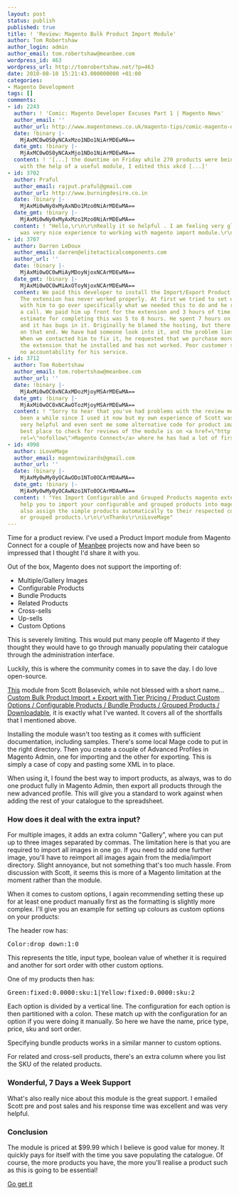 ```yaml
---
layout: post
status: publish
published: true
title: ! 'Review: Magento Bulk Product Import Module'
author: Tom Robertshaw
author_login: admin
author_email: tom.robertshaw@meanbee.com
wordpress_id: 463
wordpress_url: http://tomrobertshaw.net/?p=463
date: 2010-08-10 15:21:43.000000000 +01:00
categories:
- Magento Development
tags: []
comments:
- id: 2243
  author: ! 'Comic: Magento Developer Excuses Part 1 | Magento News'
  author_email: ''
  author_url: http://www.magentonews.co.uk/magento-tips/comic-magento-developer-excuses-part-1/
  date: !binary |-
    MjAxMC0wOS0yNCAxMzo1NDo1NiArMDEwMA==
  date_gmt: !binary |-
    MjAxMC0wOS0yNCAxMjo1NDo1NiArMDEwMA==
  content: ! '[...] the downtime on Friday while 270 products were being imported
    with the help of a useful module, I edited this xkcd [...]'
- id: 3702
  author: Praful
  author_email: rajput.praful@gmail.com
  author_url: http://www.burningdesire.co.in
  date: !binary |-
    MjAxMi0wNy0xMyAxNDo1Mzo0NiArMDEwMA==
  date_gmt: !binary |-
    MjAxMi0wNy0xMyAxMzo1Mzo0NiArMDEwMA==
  content: ! "Hello,\r\n\r\nReally it so helpful . I am feeling very glad.\r\n\r\nIt
    was very nice experience to working with magento import module.\r\n\r\nThanks\r\nPraful"
- id: 3707
  author: Darren LeDoux
  author_email: darren@elitetacticalcomponents.com
  author_url: ''
  date: !binary |-
    MjAxMi0wOC0wMiAyMDoyNjoxNCArMDEwMA==
  date_gmt: !binary |-
    MjAxMi0wOC0wMiAxOToyNjoxNCArMDEwMA==
  content: We paid this developer to install the Import/Export Product Extension.
    The extension has never worked properly. At first we tried to set up a discussion
    with him to go over specifically what we needed this to do and he refused to arrange
    a call. We paid him up front for the extension and 3 hours of time. His original
    estimate for completing this was 5 to 8 hours. He spent 7 hours on this extension
    and it has bugs in it. Originally he blamed the hosting, but there is not a problem
    on that end. We have had someone look into it, and the problem lies in the extension.
    When we contacted him to fix it, he requested that we purchase more time to fix
    the extension that he installed and has not worked. Poor customer service and
    no accountability for his service.
- id: 3712
  author: Tom Robertshaw
  author_email: tom.robertshaw@meanbee.com
  author_url: ''
  date: !binary |-
    MjAxMi0wOC0xNCAxMDozMjoyMSArMDEwMA==
  date_gmt: !binary |-
    MjAxMi0wOC0xNCAwOTozMjoyMSArMDEwMA==
  content: ! "Sorry to hear that you've had problems with the review module.  It's
    been a while since I used it now but my own experience of Scott was that he was
    very helpful and even sent me some alternative code for product image import.\r\n\r\nThe
    best place to check for reviews of the module is on <a href=\"http://www.magentocommerce.com/magento-connect/bolasevich/extension/1894/custom-bulk-product-import-+-export-with-tier-pricing--product-custom-options--configurable-products--bundle-products--grouped-products--downloadable\"
    rel=\"nofollow\">Magento Connect</a> where he has had a lot of first class reviews."
- id: 4998
  author: iLoveMage
  author_email: magentowizards@gmail.com
  author_url: ''
  date: !binary |-
    MjAxMy0wMy0yOCAwODo1NTo0OCArMDAwMA==
  date_gmt: !binary |-
    MjAxMy0wMy0yOCAwNzo1NTo0OCArMDAwMA==
  content: ! "Yes Import Configurable and Grouped Products magento extension will
    help you to import your configurable and grouped products into magento store and
    also assign the simple products automatically to their respected configurable
    or grouped products.\r\n\r\nThanks\r\niLoveMage"
---
```

Time for a product review.  I've used a  Product Import module from Magento Connect for a couple of <a href="http://www.meanbee.com">Meanbee</a> projects now and have been so impressed that I thought I'd share it with you.

Out of the box, Magento does not support the importing of:

<ul>
     <li>Multiple/Gallery Images</li>
     <li>Configurable Products</li>
     <li>Bundle Products</li>
     <li>Related Products</li>
     <li>Cross-sells</li>
     <li>Up-sells</li>
     <li>Custom Options</li>
</ul>

This is severely limiting. This would put many people off Magento if they thought they would have to go through manually populating their catalogue through the administration interface.

Luckily, this is where the community comes in to save the day.  I do love open-source.

<a href="http://www.magentocommerce.com/magento-connect/bolasevich/extension/1894/custom-bulk-product-import-+-export-with-tier-pricing--product-custom-options--configurable-products--bundle-products--grouped-products--downloadable">This</a> module from Scott Bolasevich, while not blessed with a short name... <a href="http://www.magentocommerce.com/magento-connect/bolasevich/extension/1894/custom-bulk-product-import-+-export-with-tier-pricing--product-custom-options--configurable-products--bundle-products--grouped-products--downloadable">Custom Bulk Product Import + Export with Tier Pricing / Product Custom Options / Configurable Products / Bundle Products / Grouped Products / Downloadable</a>, it is exactly what I've wanted.  It covers all of the shortfalls that I mentioned above.

Installing the module wasn't too testing as it comes with sufficient documentation, including samples.  There's some local Mage code to put in the right directory.  Then you create a couple of Advanced Profiles in Magento Admin, one for importing and the other for exporting.  This is simply a case of copy and pasting some XML in to place.

When using it, I found the best way to import products, as always, was to do one product fully in Magento Admin, then export all products through the new advanced profile.   This will give you a standard to work against when adding the rest of your catalogue to the spreadsheet.

<h3>How does it deal with the extra input?</h3>

For multiple images, it adds an extra column "Gallery", where you can put up to three images separated by commas.  The limitation here is that you are required to import all images in one go.  If you need to add one further image, you'll have to reimport all images again from the media/import directory.  Slight annoyance, but not something that's too much hassle.  From discussion with Scott, it seems this is more of a Magento limitation at the moment rather than the module.

When it comes to custom options, I again recommending setting these up for at least one product manually first as the formatting is slightly more complex.  I'll give you an example for setting up colours as custom options on your products:

The header row has:

<pre lang="text">
Color:drop_down:1:0
</pre>

This represents the title, input type, boolean value of whether it is required and another for sort order with other custom options.

One of my products then has:

<pre lang="text">
Green:fixed:0.0000:sku:1|Yellow:fixed:0.0000:sku:2
</pre>

Each option is divided by a vertical line.  The configuration for each option is then partitioned with a colon.  These match up with the configuration for an option if you were doing it manually. So here we have the name, price type, price, sku and sort order.

Specifying bundle products works in a similar manner to custom options.

For related and cross-sell products, there's an extra column where you list the SKU of the related products.  

<h3>Wonderful, 7 Days a Week Support</h3>

What's also really nice about this module is the great support.  I emailed Scott pre and post sales and his response time was excellent and was very helpful.

<h3>Conclusion</h3>

The module is priced at $99.99 which I believe is good value for money.  It quickly pays for itself with the time you save populating the catalogue.   Of course, the more products you have, the more you'll realise a product such as this is going to be essential!

<a href="http://www.magentocommerce.com/magento-connect/bolasevich/extension/1894/custom-bulk-product-import-+-export-with-tier-pricing--product-custom-options--configurable-products--bundle-products--grouped-products--downloadable">Go get it</a>

